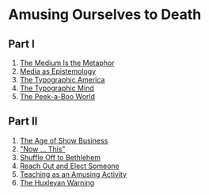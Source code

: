 Amusing Ourselves to Death
===========================


Part I
------

1. [The Medium Is the Metaphor](ch1_the_medium_is_the_metaphor.md)
1. [Media as Epistemology](ch2_media_as_epistemology.md)
1. [The Typographic America](ch3_the_typographic_america.md)
1. [The Typographic Mind](ch4_the_typographic_mind.md)
1. [The Peek-a-Boo World](ch5_the_peek-a-boo_world.md)

Part II
-------

1. [The Age of Show Business](ch6_the_age_of_show_business.md)
1. ["Now ... This"](ch7_now_this.md)
1. [Shuffle Off to Bethlehem](ch8_shuffle_off_to_behlehem.md)
1. [Reach Out and Elect Someone](ch9_reach_out_and_elect_someone.md)
1. [Teaching as an Amusing Activity](ch10_teaching_as_an_amusing_activity.md)
1. [The Huxleyan Warning](ch11_the_huxeleyan_warning.md)
